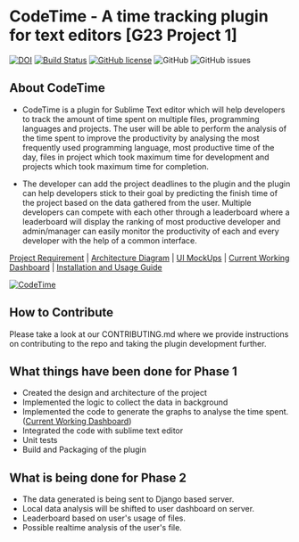 # CodeTime - A time tracking plugin for text editors [G23 Project 1]
[![DOI](https://zenodo.org/badge/295515546.svg)](https://zenodo.org/badge/latestdoi/295515546)
[![Build Status](https://travis-ci.org/oaaky/SE_Fall20_Project-1.svg?branch=master)](https://travis-ci.org/oaaky/SE_Fall20_Project-1)
[![GitHub license](https://img.shields.io/github/license/oaaky/SE_Fall20_Project-1)](https://github.com/oaaky/SE_Fall20_Project-1/blob/master/LICENSE)
![GitHub](https://img.shields.io/badge/language-python-blue.svg)
![GitHub issues](https://img.shields.io/github/issues/adarshtri/CodeTime)

## About CodeTime

- CodeTime is a plugin for Sublime Text editor which will help developers to track the amount of time spent on multiple files, programming languages and projects. The user will be able to perform the analysis of the time spent to improve the productivity by analysing the most frequently used programming language, most productive time of the day, files in project which took maximum time for development and projects which took maximum time for completion.

- The developer can add the project deadlines to the plugin and the plugin can help developers stick to their goal by predicting the finish time of the project based on the data gathered from the user. Multiple developers can compete with each other through a leaderboard where a leaderboard will display the ranking of most productive developer and admin/manager can easily monitor the productivity of each and every developer with the help of a common interface.

[Project Requirement](docs/Project_Requirements.md) | [Architecture Diagram](docs/architecure.png) | [UI MockUps](docs/Capture.PNG) | [Current Working Dashboard](docs/CodeTimeDashboard.png) | [Installation and Usage Guide](docs/guide.md)

[![CodeTime](https://img.youtube.com/vi/lnOyBFZFu7g/0.jpg)](https://youtu.be/lnOyBFZFu7g)

## How to Contribute

Please take a look at our CONTRIBUTING.md where we provide instructions on contributing to the repo and taking the plugin development further.

## What things have been done for Phase 1

- Created the design and architecture of the project
- Implemented the logic to collect the data in background
- Implemented the code to generate the graphs to analyse the time spent. ([Current Working Dashboard](docs/CodeTimeDashboard.png))
- Integrated the code with sublime text editor
- Unit tests
- Build and Packaging of the plugin

## What is being done for Phase 2

- The data generated is being sent to Django based server.
- Local data analysis will be shifted to user dashboard on server.
- Leaderboard based on user's usage of files.
- Possible realtime analysis of the user's file.
